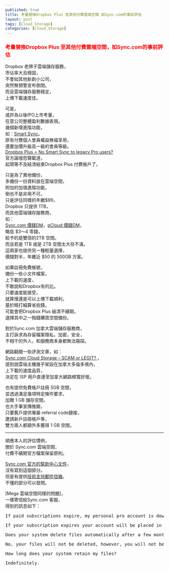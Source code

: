 ```yaml
---
published: true
title: 考量替換Dropbox Plus 至其他付費雲端空間 如Sync.com的事前評估
layout: post
tags: [Cloud_Storage]
categories: [Cloud_Storage]
---
```


### <font color="red">考量替換Dropbox Plus 至其他付費雲端空間，如Sync.com的事前評估</font>    
    
Dropbox 老牌子雲端儲存服務，    
市佔率大且穩固，    
不會如其他新創小公司，   
突然無預警宣布倒閉。    
而且雲端儲存服務穩定，   
上傳下載速度佳。    
    
可是，   
或許為以後IPO上市考量，   
在意公司整體盈利數據表現。   
幾個新增進階功能，   
如：[Smart Sync][2]。    
原有付費個人會員權益無福享用，   
還要加價升級高一級的會員等級。   
[Dropbox Plus = No Smart Sync to legacy Pro users?][1]    
官方論壇怨聲載道，   
起鬨等不及結清結束Dropbox Plus 付費帳戶了。    
    
只是為了異地備份，   
多備份一份資料放在雲端空間，    
附加的加值進階功能，    
倒也不是非用不可。   
只是評估同樣的年繳$99，   
Dropbox 只提供 1TB，    
而其他雲端儲存服務商，   
如：    
[Sync.com 價錢DM][3]，[pCloud 價錢DM][4]，    
略低 $3～4 零錢，   
給予的是雙倍的2TB 空間。    
而且若是 1TB 或是 2TB 空間太大存不滿，    
這兩家也提供另一種輕量選擇，    
價錢對半，年繳近 $50 的 500GB 方案。    

如果註冊免費帳號，   
備份一些小文件檔案，    
上下載的速度，   
不敢說和Dropbox有的比。   
只要速度能接受，    
就算慢還是可以上傳下載順利，    
基於精打細算省些錢，    
可能會把Dropbox Plus 結清不續期，   
選擇其中之一掏錢購買空間備份。   
    
對於Sync.com 加拿大雲端儲存服務商，    
主打訴求為存留檔案隱私，加密，安全，    
不相干的外人，和服務商本身都無法窺探。   
    
網路翻閱一些評測文章，如：   
[Sync.com Cloud Storage – SCAM or LEGIT? ][5]，    
提到說雲端主機幾乎架設在加拿大多倫多境內，    
上下載的速度品質，   
決定在 ISP 用戶直連至加拿大網路頻寬好壞。   
    
也有提供免費帳戶註冊 5GB 空間，    
並透過滿足幾項特定條件要求，    
加贈 1 GB 儲存空間。   
也大手筆宣傳推銷，       
只要舊戶提供專屬 referral code鏈接，   
邀請新戶註冊帳戶等，    
雙方兩人都額外多獲得 1 GB 空間。    

----------------

順應本人的評估慣例，      
關於 Sync.com 雲端空間，       
付費不續期官方檔案保留原則。      
        
[Sync.com 官方的幫助中心文件][6]，        
沒有寫到這個部分。       
但是有提供[技術支持郵件信箱][7]，     
不懂的部分可以發問。      
        
[Mega 雲端空間同樣的問題]，       
一樣寄信給Sync.com 客服，       
得到的訊息如下：        

<pre class="prettyprint">If paid subscriptions expire, my personal pro account is downgraded to starter, what happens to my files over storage quota?</pre>

<pre class="prettyprint">If your subscription expires your account will be placed in a suspended state, meaning you will not be able to change or add and files, until you are back under the new storage quota or re upgrade your account.</pre>

<pre class="prettyprint">Does your system delete files automatically after a few months of no-payments?</pre>   

<pre class="prettyprint">No, your files will not be deleted, however, you will not be able to add any additional files.</pre>  
<pre class="prettyprint">How long does your system retain my files?</pre>       

<pre class="prettyprint">Indefinitely.</pre>        


<pre class="prettyprint">

</pre>





[1]: https://www.dropboxforum.com/t5/Dropbox/Dropbox-Plus-No-Smart-Sync-to-legacy-Pro-users/idi-p/209484
[2]: https://www.dropbox.com/help/desktop-web/smart-sync
[3]: https://www.sync.com/pricing/
[4]: https://www.pcloud.com/cloud-storage-pricing-plans.html
[5]: https://cloudstorageinfo.org/sync-com-scam-or-legit-review
[6]: https://www.sync.com/help/
[7]: https://www.sync.com/support/
